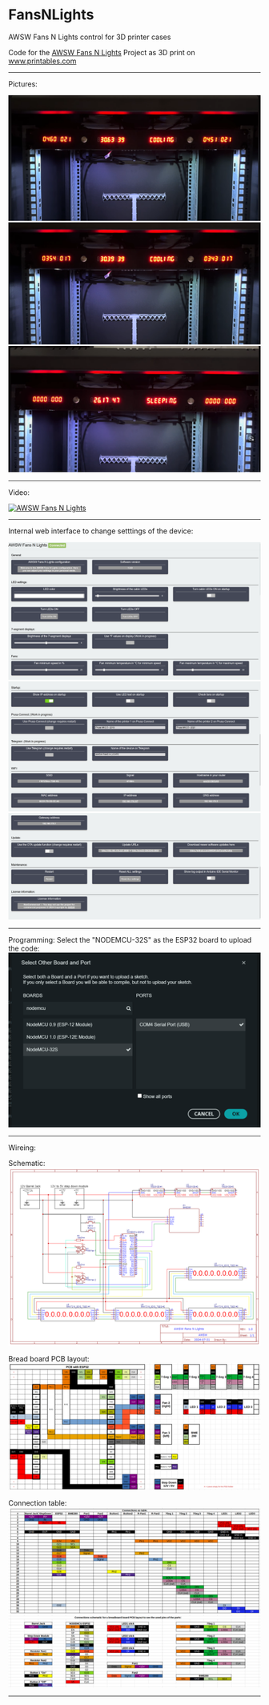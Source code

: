 # FansNLights

AWSW Fans N Lights control for 3D printer cases

Code for the <a href="https://www.printables.com/de/model/965765-fans-n-lights-19-3d-printer-cases">AWSW Fans N Lights</a> Project as 3D print on <a href="https://www.printables.com">www.printables.com</a>

<hr>

Pictures:

<img src="./Images/Example1.png">
<img src="./Images/Example2.png">
<img src="./Images/Example3.png">

<hr>

Video:

[![AWSW Fans N Lights](https://www.youtube.com/watch?v=vtJQWHg6PlU/0.jpg)](https://www.youtube.com/watch?v=vtJQWHg6PlU "AWSW Fans N Lights")

<hr>

Internal web interface to change setttings of the device:

<img src="./Images/WebExample1.png">
<img src="./Images/WebExample2.png">
<img src="./Images/WebExample3.png">

<hr>

Programming:
Select the "NODEMCU-32S" as the ESP32 board to upload the code:
<img src="./Images/ESP32.png">

<hr>

Wireing:

Schematic:
<img src="./Wiring/Wiring_Schematic.png">

Bread board PCB layout:
<img src="./Wiring/Wiring_PCB-Layout.png">

Connection table:
<img src="./Wiring/Wireing_Connection_Table.png">

<hr>
